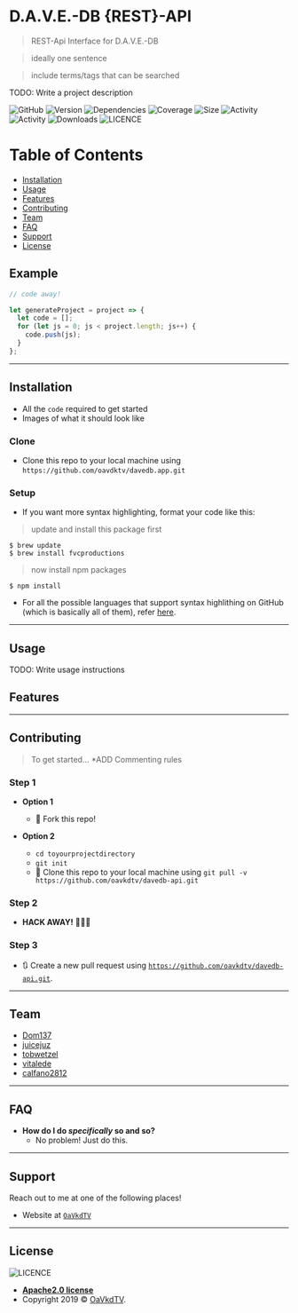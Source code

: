 <!--
* Copyright 2019 OpenAdvice & Vodafone SM-4.0_TV
*
* Licensed under the Apache License, Version 2.0 (the "License");
* you may not use this file except in compliance with the License.
* You may obtain a copy of the License at
*    http://www.apache.org/licenses/LICENSE-2.0
*
* Unless required by applicable law or agreed to in writing, software
* distributed under the License is distributed on an "AS IS" BASIS,
* WITHOUT WARRANTIES OR CONDITIONS OF ANY KIND, either express or implied.
* See the License for the specific language governing permissions and
* limitations under the License.
-->

<!--
 * --------------------------------------------------------------------------------
 * Description:
 * --------------------------------------------------------------------------------
 -->

# D.A.V.E.-DB {REST}-API

> REST-Api Interface for D.A.V.E.-DB

> ideally one sentence

> include terms/tags that can be searched

TODO: Write a project description

<!-- https://shields.io/ -->

![GitHub](https://img.shields.io/cirrus/github/oavkdtv/davedb-api/master)
![Version](https://img.shields.io/github/package-json/v/oavkdtv/davedb-api)
![Dependencies](https://img.shields.io/librariesio/github/oavkdtv/davedb-api)
![Coverage](https://img.shields.io/github/languages/top/oavkdtv/davedv-api)
![Size](https://img.shields.io/github/repo-size/oavkdtv/davedb-api)
![Activity](https://img.shields.io/github/release-date/oavkdtv/davedb-api)
![Activity](https://img.shields.io/github/last-commit/oavkdtv/davedb-api)
![Downloads](https://img.shields.io/github/downloads/oavkdtv/davedb-api/total)
![LICENCE](https://img.shields.io/github/license/oavkdtv/davedb-api)

# Table of Contents

- [Installation](#installation)
- [Usage](#usage)
- [Features](#features)
- [Contributing](#contributing)
- [Team](#team)
- [FAQ](#faq)
- [Support](#support)
- [License](#license)

## Example

```javascript
// code away!

let generateProject = project => {
  let code = [];
  for (let js = 0; js < project.length; js++) {
    code.push(js);
  }
};
```

---

## Installation

- All the `code` required to get started
- Images of what it should look like

### Clone

- Clone this repo to your local machine using `https://github.com/oavdktv/davedb.app.git`

### Setup

- If you want more syntax highlighting, format your code like this:

> update and install this package first

```shell
$ brew update
$ brew install fvcproductions
```

> now install npm packages

```shell
$ npm install
```

- For all the possible languages that support syntax highlithing on GitHub (which is basically all of them), refer <a href="https://github.com/github/linguist/blob/master/lib/linguist/languages.yml" target="_blank">here</a>.

---

## Usage

TODO: Write usage instructions

## Features

---

## Contributing

> To get started... \*ADD Commenting rules

### Step 1

- **Option 1**

  - 🍴 Fork this repo!

- **Option 2**
  - `cd toyourprojectdirectory`
  - `git init`
  - 👯 Clone this repo to your local machine using `git pull -v https://github.com/oavkdtv/davedb-api.git`

### Step 2

- **HACK AWAY!** 🔨🔨🔨

### Step 3

- 🔃 Create a new pull request using <a href="https://github.com/oavkdtv/davedb-api.git" target="_blank">`https://github.com/oavkdtv/davedb-api.git`</a>.

---

## Team

- <a href="https://github.com/Dom137" target="_blank">Dom137</a>
- <a href="https://github.com/juicejuz" target="_blank">juicejuz</a>
- <a href="https://github.com/tobwetzel" target="_blank">tobwetzel</a>
- <a href="https://github.com/vitalede" target="_blank">vitalede</a>
- <a href="https://github.com/calfano2812" target="_blank">calfano2812</a>

---

## FAQ

- **How do I do _specifically_ so and so?**
  - No problem! Just do this.

---

## Support

Reach out to me at one of the following places!

- Website at <a href="https://github.com/oavdktv/davedb.api.git" target="_blank">`OaVkdTV`</a>

---

## License

![LICENCE](https://img.shields.io/github/license/oavkdtv/davedb-api)

- **[Apache2.0 license](http://www.apache.org/licenses/LICENSE-2.0)**
- Copyright 2019 © <a href="https://github.com/oavdktv/davedb.api.git" target="_blank">OaVkdTV</a>.
